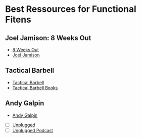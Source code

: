 # Best Ressources for Functional Fitens

## Joel Jamison: 8 Weeks Out
- [8 Weeks Out](https://www.8weeksout.com/)
- [Joel Jamison](https://www.8weeksout.com/joel-jamieson/)

## Tactical Barbell
- [Tactical Barbell](https://www.tacticalbarbell.com/)
- [Tactical Barbell Books](https://www.tacticalbarbell.com/books/)

## Andy Galpin
- [Andy Galpin](https://www.andygalpin.com/)
- [ ] [Unplugged](https://www.andygalpin.com/unplugged/)
- [ ] [Unplugged Podcast](https://www.andygalpin.com/podcast/)